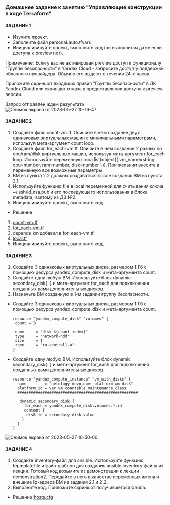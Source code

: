 ### Домашнее задание к занятию "Управляющие конструкции в коде Terraform"

#### ЗАДАНИЕ 1

- Изучите проект.
- Заполните файл personal.auto.tfvars
- Инициализируйте проект, выполните код (он выполнится даже если доступа к preview нет).

Примечание: Если у вас не активирован preview доступ к функционалу "Группы безопасности" в Yandex Cloud - запросите доступ у поддержки облачного провайдера. Обычно его выдают в течении 24-х часов.

Приложите скриншот входящих правил "Группы безопасности" в ЛК Yandex Cloud или скриншот отказа в предоставлении доступа к preview версии.

Запрос отправлен,ждем результата
![Снимок экрана от 2023-05-27 10-16-47](https://github.com/Mix1g/netology/assets/119140245/c5d3a31e-de1f-42be-87ae-267b14c17981)


#### ЗАДАНИЕ 2

1. Создайте файл count-vm.tf. Опишите в нем создание двух одинаковых виртуальных машин с минимальными параметрами, используя мета-аргумент count loop.
2. Создайте файл for_each-vm.tf. Опишите в нем создание 2 разных по cpu/ram/disk виртуальных машин, используя мета-аргумент for_each loop. Используйте переменную типа list(object({ vm_name=string, cpu=number, ram=number, disk=number })). При желании внесите в переменную все возможные параметры.
3. ВМ из пункта 2.2 должны создаваться после создания ВМ из пункта 2.1.
4. Используйте функцию file в local переменной для считывания ключа ~/.ssh/id_rsa.pub и его последующего использования в блоке metadata, взятому из ДЗ №2.
5. Инициализируйте проект, выполните код.

- Решение
1. [count-vm.tf](https://github.com/Mix1g/netology/blob/master/7.3-terraform/src/count-vm.tf)
2. [for_each-vm.tf](https://github.com/Mix1g/netology/blob/master/7.3-terraform/src/for_each-vm.tf)
3. depends_on добавил в for_each-vm.tf
4. [local.tf](https://github.com/Mix1g/netology/blob/master/7.3-terraform/src/locals.tf)
5. Инициализируйте проект, выполните код.
 
#### ЗАДАНИЕ 3

1. Создайте 3 одинаковых виртуальных диска, размером 1 Гб с помощью ресурса yandex_compute_disk и мета-аргумента count.
2. Создайте одну любую ВМ. Используйте блок dynamic secondary_disk{..} и мета-аргумент for_each для подключения созданных вами дополнительных дисков.
3. Назначьте ВМ созданную в 1-м задании группу безопасности.
 
 - Создайте 3 одинаковых виртуальных диска, размером 1 Гб с помощью ресурса yandex_compute_disk и мета-аргумента count.
  
     
       resource "yandex_compute_disk" "volumes" {
        count = 3

        name     = "disk-${count.index}"
        type     = "network-hdd"
        size     = 1
        zone     = "ru-central1-a"
       }

- Создайте одну любую ВМ. Используйте блок dynamic secondary_disk{..} и мета-аргумент for_each для подключения созданных вами дополнительных дисков.
   
   
      resource "yandex_compute_instance" "vm_with_disks" {
        name        = "netology-devoloper-platform-wm-disk"
        platform_id = var.vm_countable_maintenance_class
        #####################################################

         dynamic secondary_disk {
           for_each = yandex_compute_disk.volumes.*.id
           content {
            disk_id = secondary_disk.value
          }
        }
      }
    

![Снимок экрана от 2023-05-27 10-50-00](https://github.com/Mix1g/netology/assets/119140245/6b892a5e-af34-452d-b28c-7687d406f713)

#### ЗАДАНИЕ 4

1. Создайте inventory-файл для ansible. Используйте функцию tepmplatefile и файл-шаблон для создания ansible inventory-файла из лекции. Готовый код возьмите из демонстрации к лекции demonstration2. Передайте в него в качестве переменных имена и внешние ip-адреса ВМ из задания 2.1 и 2.2.
2. Выполните код. Приложите скриншот получившегося файла.

- Решение  [hosts.cfg](https://github.com/Mix1g/netology/blob/master/Terraform/%D0%A1%D0%BD%D0%B8%D0%BC%D0%BE%D0%BA%20%D1%8D%D0%BA%D1%80%D0%B0%D0%BD%D0%B0%20%D0%BE%D1%82%202023-05-27%2011-07-11.png)


